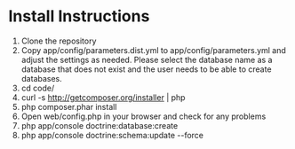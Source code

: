 # Install Instructions

1. Clone the repository
2. Copy app/config/parameters.dist.yml to app/config/parameters.yml and adjust the settings as needed. Please select the database name as a database that does not exist and the user needs to be able to create databases.
3. cd code/
4. curl -s http://getcomposer.org/installer | php
5. php composer.phar install
6. Open web/config.php in your browser and check for any problems
7. php app/console doctrine:database:create
8. php app/console doctrine:schema:update --force
